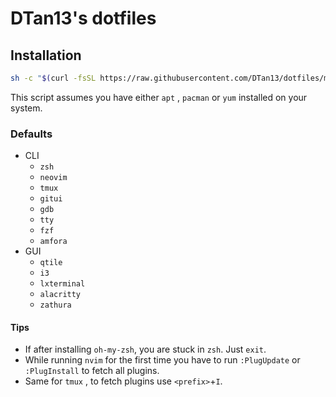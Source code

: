 # DTan13's dotfiles

## Installation

```bash
sh -c "$(curl -fsSL https://raw.githubusercontent.com/DTan13/dotfiles/main/setup)"
```

This script assumes you have either `apt` , `pacman` or `yum` installed on your system.

### Defaults
- CLI
	- `zsh`
	- `neovim`
	- `tmux`
	- `gitui`
	- `gdb`
	- `tty`
	- `fzf`
	- `amfora`
- GUI
	- `qtile`
	- `i3`
	- `lxterminal`
	- `alacritty`
	- `zathura`


#### Tips
- If after installing `oh-my-zsh`, you are stuck in `zsh`. Just `exit`.
- While running `nvim` for the first time you have to run `:PlugUpdate` or `:PlugInstall` to fetch all plugins.
- Same for `tmux` , to fetch plugins use `<prefix>`+`I`.
